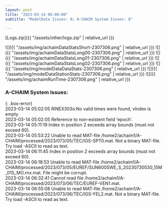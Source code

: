 ```yaml
---
layout: post
title: "2023-03-14 06:00:00"
subtitle: "ModelData Issues: 0; A-CHAIM System Issues: 8"

---
```


[Logs.zip]({{ "/assets/other/logs.zip" | relative_url }})  

![]({{ "/assets/img/achaimDataStatsShort-2307306.png" | relative_url }})
![]({{ "/assets/img/achaimDataStatsLong00-2307306.png" | relative_url }})
![]({{ "/assets/img/achaimDataStatsLong01-2307306.png" | relative_url }})
![]({{ "/assets/img/achaimDataStatsLong02-2307306.png" | relative_url }})
![]({{ "/assets/img/modelDataDataStats-2307306.png" | relative_url }})
![]({{ "/assets/img/modelDataStationStats-2307306.png" | relative_url }})
![]({{ "/assets/img/achaimRunTime-2307306.png" | relative_url }})


### A-CHAIM System Issues:  
  
{: .box-error}  
2023-03-14 05:02:05 RINEX303o:No valid times were found, vIndex is empty  
2023-03-14 05:02:05 Reference to non-existent field 'epoch'.  
2023-03-14 05:11:19 Index in position 2 exceeds array bounds (must not exceed 60).  
2023-03-14 05:53:22 Unable to read MAT-file /home2/achaim1/A-CHAIM/processed/2023/073/05/TEC/IGS-SPT0.mat. Not a binary MAT-file. Try load -ASCII to read as text.  
2023-03-14 06:11:45 Index in position 2 exceeds array bounds (must not exceed 60).  
2023-03-14 06:18:53 Unable to read MAT-file /home2/achaim1/A-CHAIM/processed/2023/073/05/EUREF/SUN600SWE_S_20230730530_15M_01S_MO.rnx.mat. File might be corrupt.  
2023-03-14 06:32:41 Cannot read file /home2/achaim1/A-CHAIM/processed/2023/073/06/TEC/EUREF-VEN1.mat.  
2023-03-14 06:55:08 Unable to read MAT-file /home2/achaim1/A-CHAIM/processed/2023/073/06/TEC/IGS-YEL2.mat. Not a binary MAT-file. Try load -ASCII to read as text.  
